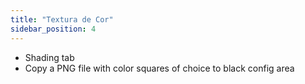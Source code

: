 ```yaml
---
title: "Textura de Cor"
sidebar_position: 4
---
```


- Shading tab
- Copy a PNG file with color squares of choice to black config area
